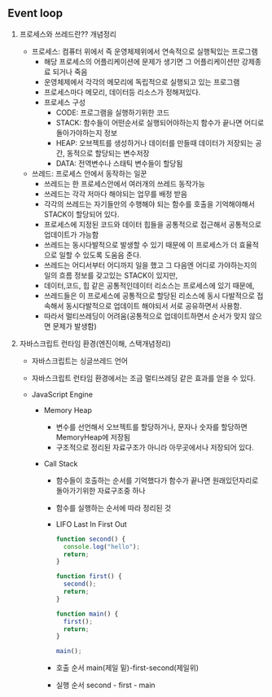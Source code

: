 ## Event loop

1. 프로세스와 쓰레드란?? 개념정리
   - 프로세스: 컴퓨터 위에서 즉 운영체제위에서 연속적으로 실행됙있는 프로그램
     - 해당 프로세스의 어플리케이션에 문제가 생기면 그 어플리케이션만 강제종료 되거나 죽음
     - 운영체제에서 각각의 메모리에 독립적으로 실행되고 있는 프로그램
     - 프로세스마다 메모리, 데이터등 리소스가 정해져있다.
     - 프로세스 구성
       - CODE: 프로그램을 실행하기위한 코드
       - STACK: 함수들이 어떤순서로 실행되어야하는지 함수가 끝나면 어디로 돌아가야하는지 정보
       - HEAP: 오브젝트를 생성하거나 데이터를 만들때 데이터가 저장되는 공간, 동적으로 할당되는 변수저장
       - DATA: 전역변수나 스태틱 변수들이 할당됨
   - 쓰레드: 프로세스 안에서 동작하는 일꾼
     - 쓰레드는 한 프로세스안에서 여러개의 쓰레드 동작가능
     - 쓰레드는 각각 저마다 해야되는 업무를 배정 받음
     - 각각의 쓰레드는 자기들만의 수행해야 되는 함수를 호출을 기억해야해서 STACK이 할당되어 있다.
     - 프로세스에 지정된 코드와 데이터 힙들을 공통적으로 접근해서 공통적으로 업데이트가 가능함
     - 쓰레드는 동시다발적으로 발생할 수 있기 때문에 이 프로세스가 더 효율적으로 일할 수 있도록 도움음 준다.
     - 쓰레드는 어디서부터 어디까지 일을 했고 그 다음엔 어디로 가야하는지의 일의 흐름 정보를 갖고있는 STACK이 있지만,
     - 데이터,코드, 힙 같은 공통적인데이터 리소스는 프로세스에 있기 때문에,
     - 쓰레드들은 이 프로세스에 공통적으로 할당된 리소스에 동시 다발적으로 접속해서 동시다발적으로 업데이트 해야되서 서로 공유하면서 사용함.
     - 따라서 멀티쓰레딩이 어려움(공통적으로 업데이트하면서 순서가 맞지 않으면 문제가 발생함)
2. 자바스크립트 런타임 환경(엔진이해, 스택개념정리)

   - 자바스크립트는 싱글쓰레드 언어
   - 자바스크립트 런타임 환경에서는 조금 멀티쓰레딩 같은 효과를 얻을 수 있다.
   - JavaScript Engine

     - Memory Heap
       - 변수를 선언해서 오브젝트를 할당하거나, 문자나 숫자를 할당하면 MemoryHeap에 저장됨
       - 구조적으로 정리된 자료구조가 아니라 아무곳에서나 저장되어 있다.
     - Call Stack

       - 함수들이 호출하는 순서를 기억했다가 함수가 끝나면 원래있던자리로 돌아가기위한 자료구조중 하나
       - 함수를 실행하는 순서에 따라 정리된 것
       - LIFO Last In First Out

         ```javascript
         function second() {
           console.log("hello");
           return;
         }

         function first() {
           second();
           return;
         }

         function main() {
           first();
           return;
         }

         main();
         ```

       - 호출 순서 main(제일 밑)-first-second(제일위)
       - 실행 순서 second - first - main
